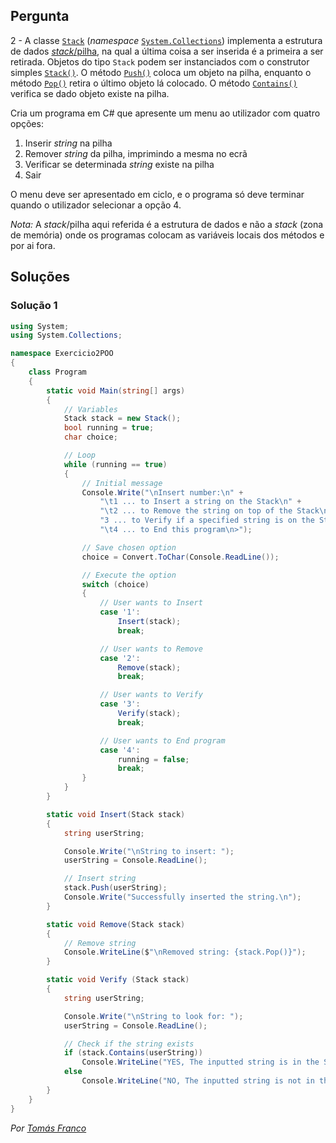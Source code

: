 ## Pergunta

2 - A classe
[`Stack`](https://docs.microsoft.com/dotnet/api/system.collections.stack)
(_namespace_
[`System.Collections`](https://docs.microsoft.com/dotnet/api/system.collections))
implementa a estrutura de dados
[_stack_/pilha](https://en.wikipedia.org/wiki/Stack_(abstract_data_type)),
na qual a última coisa a ser inserida é a primeira a ser retirada. Objetos do
tipo `Stack` podem ser instanciados com o construtor simples
[`Stack()`](https://docs.microsoft.com/dotnet/api/system.collections.stack.-ctor#System_Collections_Stack__ctor).
O método
[`Push()`](https://docs.microsoft.com/dotnet/api/system.collections.stack.push)
coloca um objeto na pilha, enquanto o método
[`Pop()`](https://docs.microsoft.com/dotnet/api/system.collections.stack.pop)
retira o último objeto lá colocado. O método
[`Contains()`](https://docs.microsoft.com/dotnet/api/system.collections.stack.contains)
verifica se dado objeto existe na pilha.

Cria um programa em C# que apresente um menu ao utilizador com quatro opções:

1. Inserir _string_ na pilha
2. Remover _string_ da pilha, imprimindo a mesma no ecrã
3. Verificar se determinada _string_ existe na pilha
4. Sair

O menu deve ser apresentado em ciclo, e o programa só deve terminar quando o
utilizador selecionar a opção 4.

_Nota:_ A _stack_/pilha aqui referida é a estrutura de dados e não a
_stack_ (zona de memória) onde os programas colocam as variáveis locais dos
métodos e por ai fora.

## Soluções

### Solução 1

```cs
using System;
using System.Collections;

namespace Exercicio2POO
{
    class Program
    {
        static void Main(string[] args)
        {
            // Variables
            Stack stack = new Stack();
            bool running = true;
            char choice;

            // Loop
            while (running == true)
            {
                // Initial message
                Console.Write("\nInsert number:\n" +
                    "\t1 ... to Insert a string on the Stack\n" +
                    "\t2 ... to Remove the string on top of the Stack\n\t" +
                    "3 ... to Verify if a specified string is on the Stack\n" +
                    "\t4 ... to End this program\n>");

                // Save chosen option
                choice = Convert.ToChar(Console.ReadLine());

                // Execute the option
                switch (choice)
                {
                    // User wants to Insert
                    case '1':
                        Insert(stack);
                        break;

                    // User wants to Remove
                    case '2':
                        Remove(stack);
                        break;

                    // User wants to Verify
                    case '3':
                        Verify(stack);
                        break;

                    // User wants to End program
                    case '4':
                        running = false;
                        break;
                }
            }
        }

        static void Insert(Stack stack)
        {
            string userString;

            Console.Write("\nString to insert: ");
            userString = Console.ReadLine();

            // Insert string
            stack.Push(userString);
            Console.Write("Successfully inserted the string.\n");
        }

        static void Remove(Stack stack)
        {
            // Remove string
            Console.WriteLine($"\nRemoved string: {stack.Pop()}");
        }

        static void Verify (Stack stack)
        {
            string userString;

            Console.Write("\nString to look for: ");
            userString = Console.ReadLine();

            // Check if the string exists
            if (stack.Contains(userString))
                Console.WriteLine("YES, The inputted string is in the Stack");
            else
                Console.WriteLine("NO, The inputted string is not in the Stack");
        }
    }
}
```

*Por [Tomás Franco](https://github.com/ThomasFranque)*
